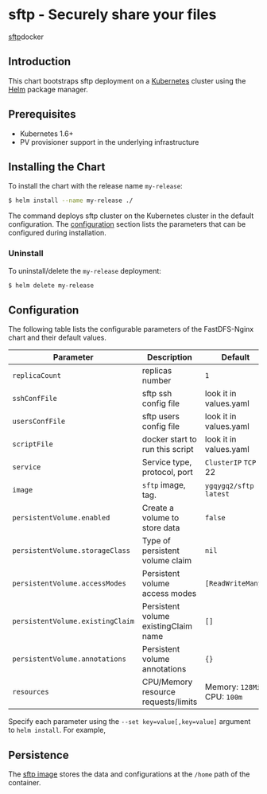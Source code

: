 # sftp - Securely share your files

[sftp](https://github.com/atmoz/sftp)docker

## Introduction

This chart bootstraps sftp deployment on a [Kubernetes](http://kubernetes.io) cluster using the [Helm](https://helm.sh) package manager.

## Prerequisites

- Kubernetes 1.6+
- PV provisioner support in the underlying infrastructure

## Installing the Chart

To install the chart with the release name `my-release`:

```bash
$ helm install --name my-release ./
```

The command deploys sftp cluster on the Kubernetes cluster in the default configuration. The [configuration](#configuration) section lists the parameters that can be configured during installation.

### Uninstall

To uninstall/delete the `my-release` deployment:

```bash
$ helm delete my-release
```

## Configuration

The following table lists the configurable parameters of the FastDFS-Nginx chart and their default values.

| Parameter                  | Description                         | Default                                |
| -----------------------    | ----------------------------------- | -------------------------------------- |
| `replicaCount`             | replicas number                     | `1`                                    |
| `sshConfFile`              | sftp ssh config file                | look it in values.yaml                 |
| `usersConfFile`            | sftp users config file              | look it in values.yaml                 |
| `scriptFile`               | docker start to run this script     | look it in values.yaml                 |
| `service`                  | Service type, protocol, port        | `ClusterIP` `TCP` 22                   |
| `image`                    | `sftp` image, tag.          | `ygqygq2/sftp` `latest`    |
| `persistentVolume.enabled` | Create a volume to store data       | `false`                                |
| `persistentVolume.storageClass` | Type of persistent volume claim     | `nil`                                  |
| `persistentVolume.accessModes`  | Persistent volume access modes      | `[ReadWriteMany]`                      |
| `persistentVolume.existingClaim`| Persistent volume existingClaim name| `[]`                                   |
| `persistentVolume.annotations`  | Persistent volume annotations       | `{}`                                   |
| `resources`                | CPU/Memory resource requests/limits | Memory: `128Mi`, CPU: `100m`           |

Specify each parameter using the `--set key=value[,key=value]` argument to `helm install`. For example,

## Persistence

The [sftp image](https://github.com/ygqygq2/sftp) stores the data and configurations at the `/home` path of the container.

